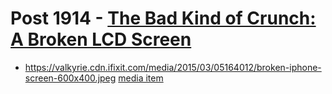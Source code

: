 # Post 1914 - [The Bad Kind of Crunch: A Broken LCD Screen](https://www.ifixit.com/News/1914/the-bad-kind-of-crunch)

- https://valkyrie.cdn.ifixit.com/media/2015/03/05164012/broken-iphone-screen-600x400.jpeg [media item](media-27912.md)
